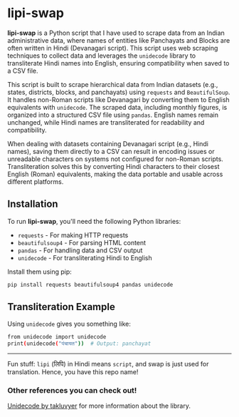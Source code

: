 # lipi-swap

**lipi-swap** is a Python script that I have used to scrape data from an Indian administrative data, where names of entities like Panchayats and Blocks are often written in Hindi (Devanagari script). This script uses web scraping techniques to collect data and leverages the `unidecode` library to transliterate Hindi names into English, ensuring compatibility when saved to a CSV file.

This script is built to scrape hierarchical data from Indian datasets (e.g., states, districts, blocks, and panchayats) using `requests` and `BeautifulSoup`. It handles non-Roman scripts like Devanagari by converting them to English equivalents with `unidecode`. The scraped data, including monthly figures, is organized into a structured CSV file using `pandas`. English names remain unchanged, while Hindi names are transliterated for readability and compatibility.

When dealing with datasets containing Devanagari script (e.g., Hindi names), saving them directly to a CSV can result in encoding issues or unreadable characters on systems not configured for non-Roman scripts. Transliteration solves this by converting Hindi characters to their closest English (Roman) equivalents, making the data portable and usable across different platforms.

## Installation

To run **lipi-swap**, you'll need the following Python libraries:

- `requests` - For making HTTP requests
- `beautifulsoup4` - For parsing HTML content
- `pandas` - For handling data and CSV output
- `unidecode` - For transliterating Hindi to English

Install them using pip:

```bash
pip install requests beautifulsoup4 pandas unidecode
```
## Transliteration Example

Using `unidecode` gives you something like:
```bash
from unidecode import unidecode
print(unidecode("पंचायत"))  # Output: panchayat
```

--- 
Fun stuff: `lipi` (लिपि) in Hindi means `script`, and swap is just used for translation. Hence, you have this repo name!

### Other references you can check out!

[Unidecode by takluvyer](https://github.com/takluyver/Unidecode) for more information about the library.


